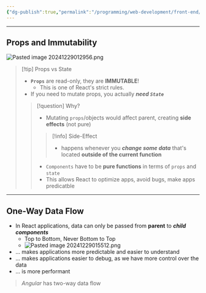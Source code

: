 ```yaml
---
{"dg-publish":true,"permalink":"/programming/web-development/front-end/react-js/001-react-fundamentals/001-intro-and-theories/005-component-props-and-state/","tags":["programming","ReactJS","javascript","props","state","components","reactjsintro"]}
---
```


---

## Props and Immutability

![Pasted image 20241229012956.png](/img/user/Misc/attachments/Pasted%20image%2020241229012956.png)

> [!tip] Props vs State
> - __`Props`__ are read-only, they are __IMMUTABLE__! 
> 	- This is one of React's strict rules.
> - If you need to mutate props, you actually ***need `State`***
> 
>> [!question] Why?
>> - Mutating `props`/objects would affect parent, creating __side effects__ (not pure)
>>
>>> [!info] Side-Effect
>>> - happens whenever you ___change some data___ that's located **outside of the current function**
>>
>> - `Components` have to be __pure functions__ in terms of `props` and `state`
>> 	- This allows React to optimize apps, avoid bugs, make apps predicatble

---
## One-Way Data Flow
- In React applications, data can only be passed from __parent__ to ___child components___
	- Top to Bottom, Never Bottom to Top
	- ![Pasted image 20241229015512.png](/img/user/Misc/attachments/Pasted%20image%2020241229015512.png)
- ... makes applications more predictable and easier to understand
- ... makes applications easier to debug, as we have more control over the data
- ... is more performant

> _Angular_ has two-way data flow

